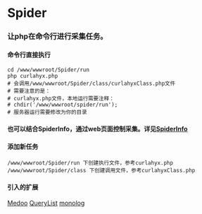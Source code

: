 # Spider
### 让php在命令行进行采集任务。

#### 命令行直接执行
```
cd /www/wwwroot/Spider/run
php curlahyx.php
# 会调用/www/wwwroot/Spider/class/curlahyxClass.php文件
# 需要注意的是：
# curlahyx.php文件，本地运行需要注释：
# chdir('/www/wwwroot/spider/run');
# 服务器运行需要修改为你的目录
```

#### 也可以结合SpiderInfo，通过web页面控制采集。详见[SpiderInfo](https://github.com/kangly/SpiderInfo/)

#### 添加新任务
```
/www/wwwroot/Spider/run 下创建执行文件，参考curlahyx.php
/www/wwwroot/Spider/class 下创建调用文件，参考curlahyxClass.php
```

#### 引入的扩展
[Medoo](https://github.com/catfan/Medoo)
[QueryList](https://github.com/jae-jae/QueryList)
[monolog](https://github.com/Seldaek/monolog)
